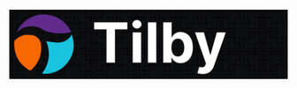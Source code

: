 ![tilby](https://raw.githubusercontent.com/jsstoni/jsstoni/a95e14d7f11cf21e08fa7f587a93edc82cc54e7e/Banner%20Github.svg)
